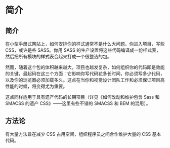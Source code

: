 # 简介

## 简介

在小型手册式网站上，如何安排你的样式通常不是什么大问题。你进入项目，写些 CSS，或许是些 SASS。你用 SASS 的生产设置将这些代码编译成一份样式表，然后把所有模块的样式表合起来打成一个很整洁的包。

然而，随着这个包的体积越来越大，项目也越发复杂，如何组织你的代码即是效能的关键，最起码在这三个方面：它影响你写代码花多长时间，你必须写多少代码，以及你的浏览器必须加载多久。这点在当你和视觉设计团队工作和必须保证项目高性能的时候，将变得尤为重要。

这点同样适用于具有遗产代码的长期项目（详见《如何改动和维护包含 Sass 和 SMACSS 的遗产 CSS》——这里有些不错的 SMACSS 和 BEM 的混用）。

## 方法论

有大量方法旨在减少 CSS 占用空间，组织程序员之间合作维护大量的 CSS 基本代码。
